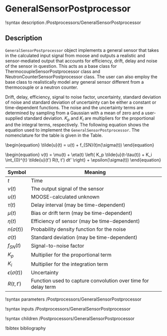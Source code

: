 # GeneralSensorPostprocessor

!syntax description /Postprocessors/GeneralSensorPostprocessor

## Description

`GeneralSensorPostprocessor` object implements a general sensor that takes in the calculated input signal from moose and outputs a realistic and sensor-mediated output that accounts for efficiency, drift, delay and noise of the sensor in question. This acts as a base class for ThermocoupleSensorPostprocessor class and NeutronCounterSensorPostprocessor class. The user can also employ the base class to realistically model any general sensor different from a thermocouple or a neutron counter. 

Drift, delay, efficiency, signal to noise factor, uncertainty, standard deviation of noise and standard deviation of uncertainty can be either a constant or time-dependent functions. The noise and the uncertainty terms are determined by sampling from a Gaussian with a mean of zero and a user-supplied standard deviation. $K_{p}$ and $K_i$ are multipliers for the proportional and the integral terms, respectively. The following equation shows the equation used to implement the `GeneralSensorPostprocessor`. The nomenclature for the table is given in the Table.

\begin{equation}
 \tilde{u}(t) =  u(t) + f_{SN}(t)n(\sigma(t)) 
\end{equation}

\begin{equation}
v(t) = \mu(t) + \eta(t) \left\{ K_p \tilde{u}(t-\tau(t)) + K_i \int_{0}^{t} \tilde{u}(t') R(t, t') dt' \right\} + \epsilon(\sigma(t))
\end{equation}



| Symbol           | Meaning                                       |
|------------------|-----------------------------------------------|
| $t$              | Time                                          |
| $v(t)$           | The output signal of the sensor               |
| $u(t)$           | MOOSE-calculated unknown                      |
| $\tau(t)$        | Delay interval (may be time-dependent)        |
| $\mu(t)$         | Bias or drift term (may be time-dependent)    |
| $\eta(t)$        | Efficiency of sensor (may be time-dependent)  |
| $n(\sigma(t))$   | Probability density function for the noise    |
| $\sigma(t)$      | Standard deviation (may be time-dependent)    |
| $f_{SN}(t)$      | Signal-to-noise factor                         |
| $K_p$            | Multiplier for the proportional term           |
| $K_i$            | Multiplier for the integration term            |
| $\epsilon(\sigma(t))$ | Uncertainty                               |
| $R(t, t')$ | Function used to capture convolution over time for delay term |


!syntax parameters /Postprocessors/GeneralSensorPostprocessor

!syntax inputs /Postprocessors/GeneralSensorPostprocessor

!syntax children /Postprocessors/GeneralSensorPostprocessor

!bibtex bibliography